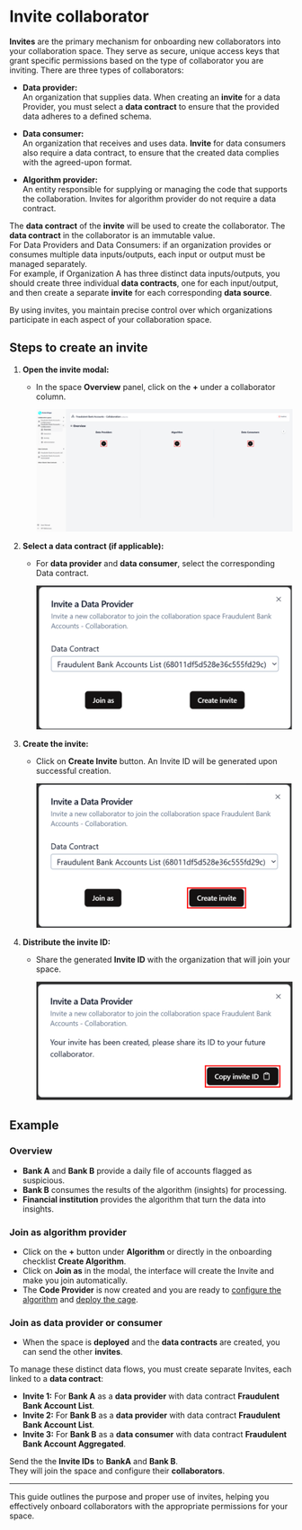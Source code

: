 # Invite collaborator

**Invites** are the primary mechanism for onboarding new collaborators into your collaboration space. They serve as secure, unique access keys that grant specific permissions based on the type of collaborator you are inviting. There are three types of collaborators:

- **Data provider:**  
  An organization that supplies data. When creating an **invite** for a data Provider, you must select a **data contract** to ensure that the provided data adheres to a defined schema.

- **Data consumer:**  
  An organization that receives and uses data. **Invite** for data consumers also require a data contract, to ensure that the created data complies with the agreed-upon format.

- **Algorithm provider:**  
  An entity responsible for supplying or managing the code that supports the collaboration. Invites for algorithm provider do not require a data contract.

The **data contract** of the **invite** will be used to create the collaborator. The **data contract** in the collaborator is an immutable value.  
For Data Providers and Data Consumers: if an organization provides or consumes multiple data inputs/outputs, each input or output must be managed separately.  
For example, if Organization A has three distinct data inputs/outputs, you should create three individual **data contracts**, one for each input/output, and then create a separate **invite** for each corresponding **data source**.

By using invites, you maintain precise control over which organizations participate in each aspect of your collaboration space.

## Steps to create an invite

1. **Open the invite modal:**

   - In the space **Overview** panel, click on the **+** under a collaborator column.

     ![empty space overview](img/empty_space.png)

2. **Select a data contract (if applicable):**

   - For **data provider** and **data consumer**, select the corresponding Data contract.

     ![create invite ](img/16_invite_data_provider_withDC.png)

3. **Create the invite:**

   - Click on **Create Invite** button. An Invite ID will be generated upon successful creation.

     ![create invite ](img/16_invite_data_provider_withDC_create.png)

4. **Distribute the invite ID:**

   - Share the generated **Invite ID** with the organization that will join your space.

     ![create invite ](img/17_invite_data_provider_copy_invite.png)

## Example

### Overview

- **Bank A** and **Bank B** provide a daily file of accounts flagged as suspicious.
- **Bank B** consumes the results of the algorithm (insights) for processing.
- **Financial institution** provides the algorithm that turn the data into insights.

### Join as algorithm provider

- Click on the **+** button under **Algorithm** or directly in the onboarding checklist **Create Algorithm**.
- Click on **Join as** in the modal, the interface will create the Invite and make you join automatically.
- The **Code Provider** is now created and you are ready to [configure the algorithm](/docs/user-manual/code-provider/configure-collaborator/general) and [deploy the cage](/docs/user-manual/collaboration-space-owner/cage-management/deploy-cage).

### Join as data provider or consumer

- When the space is **deployed** and the **data contracts** are created, you can send the other **invites**.

To manage these distinct data flows, you must create separate Invites, each linked to a **data contract**:

- **Invite 1:** For **Bank A** as a **data provider** with data contract **Fraudulent Bank Account List**.
- **Invite 2:** For **Bank B** as a **data provider** with data contract **Fraudulent Bank Account List**.
- **Invite 3:** For **Bank B** as a **data consumer** with data contract **Fraudulent Bank Account Aggregated**.

Send the the **Invite IDs** to **BankA** and **Bank B**.  
They will join the space and configure their **collaborators**.

---

This guide outlines the purpose and proper use of invites, helping you effectively onboard collaborators with the appropriate permissions for your space.
